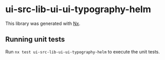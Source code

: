 # ui-src-lib-ui-ui-typography-helm

This library was generated with [Nx](https://nx.dev).

## Running unit tests

Run `nx test ui-src-lib-ui-ui-typography-helm` to execute the unit tests.
